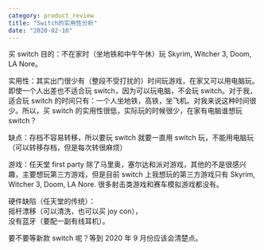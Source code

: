 ```yaml
---
category: product_review
title: "Switch的实用性分析"
date: "2020-02-10"
---
```


买 switch 目的：不在家时（坐地铁和中午午休）玩 Skyrim, Witcher 3, Doom, LA Nore。

实用性：其实出门很少有（整段不受打扰的）时间玩游戏，在家又可以用电脑玩。即使一个人出差也不适合玩 switch，因为可以玩电脑，不会玩 switch。对于我，适合玩 switch 的时间只有：一个人坐地铁，高铁，坐飞机。对我来说这种时间很少。所以，买 switch 的实用性很低，实际玩的时候很少，在家有电脑谁想玩 switch？

缺点：存档不容易转移，所以要玩 switch 就要一直用 switch 玩，不能用电脑玩（可以转移存档，但是每次转很麻烦）

游戏：任天堂 first party 除了马里奥，塞尔达和派对游戏，其他的不是很感兴趣，主要想玩第三方游戏，但是目前 switch 上我想玩的第三方游戏只有 Skyrim, Witcher 3, Doom, LA Nore. 很多射击类游戏和赛车模拟游戏都没有。

硬件缺陷（任天堂的传统）：  
摇杆漂移（可以清洗，也可以买 joy con），  
没有蓝牙（要配一副有线耳机）。

要不要等新款 switch 呢？等到 2020 年 9 月份应该会清楚点。
